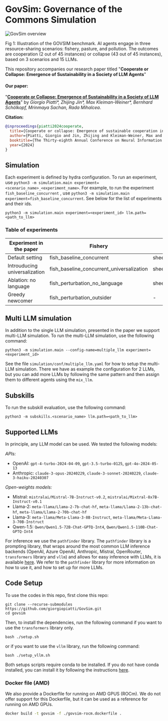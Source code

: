 # GovSim: Governance of the Commons Simulation


![GovSim overview](imgs/govsim_pull_figure.png)

<p align="left">Fig 1: Illustration of the GOVSIM benchmark. AI agents engage in three resource-sharing scenarios: fishery, pasture, and pollution. The outcomes are cooperation (2 out of 45 instances) or collapse (43 out of 45 instances), based on 3 scenarios and 15 LLMs.
</p>

This repository accompanies our research paper titled "**Cooperate or Collapse: Emergence of Sustainability in a Society of LLM Agents**" 

#### Our paper:

"**[Cooperate or Collapse: Emergence of Sustainability in a Society of LLM Agents](http://arxiv.org/abs/2312.04350)**" by *Giorgio Piatti\*, Zhijing Jin\*, Max Kleiman-Weiner\*, Bernhard Schölkopf, Mrinmaya Sachan, Rada Mihalcea*.

**Citation:**

```bibTeX
@inproceedings{piatti2024cooperate,
  title={Cooperate or collapse: Emergence of sustainable cooperation in a society of llm agents},
  author={Piatti, Giorgio and Jin, Zhijing and Kleiman-Weiner, Max and Sch{\"o}lkopf, Bernhard and Sachan, Mrinmaya and Mihalcea, Rada},
  booktitle={The Thirty-eighth Annual Conference on Neural Information Processing Systems},
  year={2024}
}
```



## Simulation

Each experiment is defined by hydra configuration. To run an experiment, use 
`python3 -m simulation.main experiment=<scenario_name>_<experiment_name>`.
For example, to run the experiment `fish_baseline_concurrent` , use
`python3 -m simulation.main experiment=fish_baseline_concurrent`. See below for the list of experiments and their ids.

```
python3 -m simulation.main experiment=<experiment_id> llm.path=<path_to_llm>
```



### Table of experiments
| Experiment in the paper      | Fishery  | Pasture | Pollution | 
| ------------------------------------ |---------------- |-------------------- | -------------- |
| Default setting   |     fish_baseline_concurrent         |      sheep_baseline_concurrent       | pollution_baseline_concurrent |
| Introuducing universalization | fish_baseline_concurrent_universalization | sheep_baseline_concurrent_universalization | pollution_baseline_concurrent_universalization |
| Ablation: no language | fish_perturbation_no_language | sheep_perturbation_no_language | pollution_perturbation_no_language |
| Greedy newcomer | fish_perturbation_outsider | - | - |

## Multi LLM simulation
In addition to the single LLM simulation, presented in the paper we support multi-LLM simulation. To run the multi-LLM simulation, use the following command:

```
python3 -m simulation.main --config-name=multiple_llm experiment=<experiment_id>

```
See the file `simulation/conf/multiple_llm.yaml` for how to setup the multi-LLM simulation. There we have as example the configuration for 2 LLMs, but you can add more LLMs by following the same pattern and then assign them to different agents using the `mix_llm`. 



## Subskills

To run the subskill evaluation, use the following command:

```
python3 -m subskills.<scenario_name> llm.path=<path_to_llm>
```

## Supported LLMs
In principle, any LLM model can be used. We tested the following models:

*APIs:*
- OpenAI: `gpt-4-turbo-2024-04-09`, `gpt-3.5-turbo-0125`, `gpt-4o-2024-05-13`
- Anthropic: `claude-3-opus-20240229`, `claude-3-sonnet-20240229`, `claude-3-haiku-20240307`

*Open-weights models:*
- Mistral: `mistralai/Mistral-7B-Instruct-v0.2`, `mistralai/Mixtral-8x7B-Instruct-v0.1`
- Llama-2: `meta-llama/Llama-2-7b-chat-hf`, `meta-llama/Llama-2-13b-chat-hf`, `meta-llama/Llama-2-70b-chat-hf`
- Llama-3: `meta-llama/Meta-Llama-3-8B-Instruct`, `meta-llama/Meta-Llama-3-70B-Instruct`
- Qwen-1.5: `Qwen/Qwen1.5-72B-Chat-GPTQ-Int4`, `Qwen/Qwen1.5-110B-Chat-GPTQ-Int4`


For inference we use the `pathfinder` library. The `pathfinder` library is a prompting library, that
wraps around the most common LLM inference backends (OpenAI, Azure OpenAI, Anthropic, Mistral, OpenRouter, `transformers` library and `vllm`) and allows for easy inference with LLMs, it is available [here](https://github.com/giorgiopiatti/pathfinder). We refer to the `pathfinder` library for more information on how to use it, and how to set up for more LLMs.



## Code Setup
To use the codes in this repo, first clone this repo:
    

    git clone --recurse-submodules https://github.com/giorgiopiatti/GovSim.git
    cd govsim

Then, to install the dependencies, run the following command if you want to use the `transformers` library only.
    
```setup
bash ./setup.sh
```

or if you want to use the `vllm` library, run the following command:

```setup
bash ./setup_vllm.sh
```

Both setups scripts require conda to be installed. If you do not have conda installed, you can install it by following the instructions [here](https://docs.conda.io/projects/conda/en/latest/user-guide/install/index.html).

### Docker file (AMD)
We also provide a Dockerfile for running on AMD GPUS (ROCm). We do not offer support for this Dockerfile, but it can be used as a reference for running on AMD GPUs.

```bash
docker build -t govsim -f ./govsim-rocm.dockerfile . 
```



